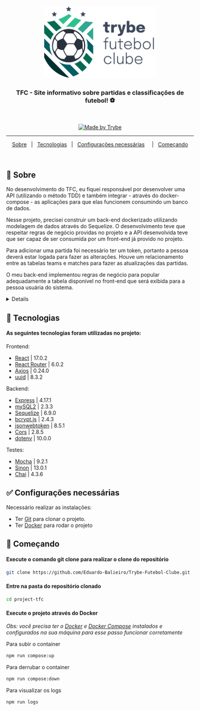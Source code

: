 <h1 align="center">

<img src="frontend/src/images/positive_logo.png" alt="Trybe Futebol Clube" width="300px"/>

</h1>

  <h3 align="center">TFC - Site informativo sobre partidas e classificações de futebol! ⚽️</h3>
  <br>

  <p align="center">
    <a href="https://www.betrybe.com/">
      <img alt="Made by Trybe" src="https://img.shields.io/badge/Proposto%20Por-Trybe-green?style=square">
    </a>
  </p>

---

<p align="center">
  <a href="#dart-sobre">Sobre</a> &#xa0; | &#xa0; 
  <a href="#rocket-tecnologias">Tecnologias</a> &#xa0; | &#xa0;
  <a href="#white_check_mark-configurações-necessárias">Configurações necessárias</a> &#xa0; &#xa0; | &#xa0;
  <a href="#checkered_flag-começando">Começando</a>
</p>

<br>

## :dart: Sobre ##

No desenvolvimento do TFC, eu fiquei responsável por desenvolver uma API (utilizando o método TDD) e também integrar - através do docker-compose - as aplicações para que elas funcionem consumindo um banco de dados.

Nesse projeto, precisei construir um back-end dockerizado utilizando modelagem de dados através do Sequelize. O desenvolvimento teve que respeitar regras de negócio providas no projeto e a API desenvolvida teve que ser capaz de ser consumida por um front-end já provido no projeto.

Para adicionar uma partida foi necessário ter um token, portanto a pessoa deverá estar logada para fazer as alterações. Houve um relacionamento entre as tabelas teams e matches para fazer as atualizações das partidas.

O meu back-end implementou regras de negócio para popular adequadamente a tabela disponível no front-end que será exibida para a pessoa usuária do sistema.

<details>
<h2><summary>🖼 images do site</summary><br><h2>

![Modelo de tabelas](images/Login-Page.png)
![Modelo de tabelas](images/Classification-Page.png)
</details>

## :rocket: Tecnologias ##

#### As seguintes tecnologias foram utilizadas no projeto:

Frontend:
- [React](https://pt-br.reactjs.org/) | 17.0.2
- [React Router](https://reactrouter.com/en/main) | 6.0.2
- [Axios](https://axios-http.com/ptbr/docs/intro) | 0.24.0
- [uuid](https://www.npmjs.com/package/uuid) | 8.3.2

Backend:
- [Express](https://expressjs.com/pt-br/) | 4.17.1
- [mySQL2](https://www.npmjs.com/package/mysql2) | 2.3.3
- [Sequelize](https://sequelize.org/) | 6.9.0
- [bcrypt.js](https://www.npmjs.com/package/bcryptjs) | 2.4.3
- [jsonwebtoken](https://www.npmjs.com/package/jsonwebtoken) | 8.5.1
- [Cors](https://www.npmjs.com/package/cors) | 2.8.5
- [dotenv](https://www.npmjs.com/package/dotenv) | 10.0.0

Testes:
- [Mocha](https://mochajs.org/) | 9.2.1
- [Sinon](https://sinonjs.org/) | 13.0.1
- [Chai](https://www.chaijs.com/) | 4.3.6


## :white_check_mark: Configurações necessárias ##

<p>Necessário realizar as instalações:</p>

- Ter [Git](https://git-scm.com/) para clonar o projeto.
- Ter [Docker](https://www.docker.com/) para rodar o projeto

## :checkered_flag: Começando ##

#### Execute o comando git clone para realizar o clone do repositório

```bash
git clone https://github.com/Eduardo-Balieiro/Trybe-Futebol-Clube.git
```

#### Entre na pasta do repositório clonado
```bash
cd project-tfc
```
#### Execute o projeto através do Docker

_Obs: você precisa ter o <a href="https://docs.docker.com/desktop/install/windows-install/">Docker</a> e <a href="https://docs.docker.com/desktop/install/windows-install/">Docker Compose</a> instalados e configurados na sua máquina para esse passo funcionar corretamente_

Para subir o container

```bash
npm run compose:up
```

Para derrubar o container

```bash
npm run compose:down
```
Para visualizar os logs

```bash
npm run logs
```
